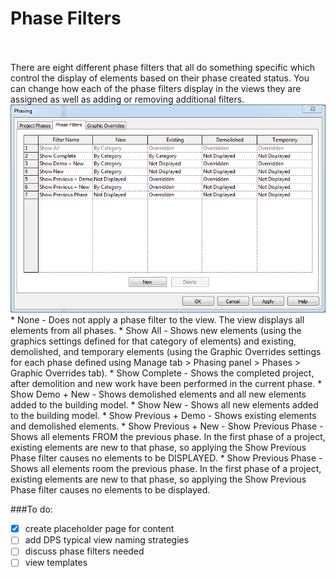 # Phase Filters
<br>
<br>
There are eight different phase filters that all do something specific which control the display of elements based on their phase created status. You can change how each of the phase filters display in the views they are assigned as well as adding or removing additional filters.  
<img src="images/6/PhaseFilterBox.png">
<br>
* None - Does not apply a phase filter to the view. The view displays all elements from all phases.
* Show All - Shows new elements (using the graphics settings defined for that category of elements) and existing, demolished, and temporary elements (using the Graphic Overrides settings for each phase defined using Manage tab > Phasing panel > Phases > Graphic Overrides tab).
* Show Complete - Shows the completed project, after demolition and new work have been performed in the current phase.
* Show Demo + New - Shows demolished elements and all new elements added to the building model.
* Show New - Shows all new elements added to the building model.
* Show Previous + Demo - Shows existing elements and demolished elements.
* Show Previous + New - Show Previous Phase - Shows all elements FROM the previous phase. In the first phase of a project, existing elements are new to that phase, so applying the Show Previous Phase filter causes no elements to be DISPLAYED.
* Show Previous Phase - Shows all elements room the previous phase. In the first phase of a project, existing elements are new to that phase, so applying the Show Previous Phase filter causes no elements to be displayed. 

###To do:

- [x] create placeholder page for content
- [ ] add DPS typical view naming strategies
- [ ] discuss phase filters needed
- [ ] view templates
